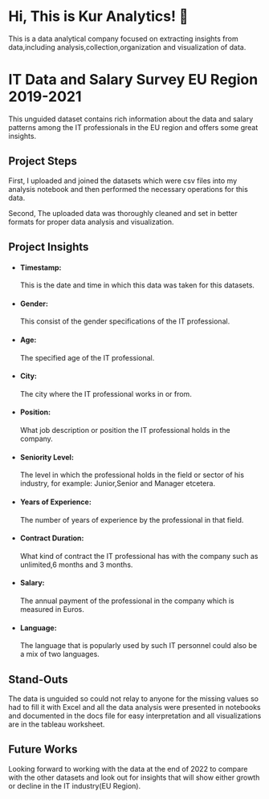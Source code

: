 
# Hi, This is Kur Analytics! 👋
This is a data analytical company focused on extracting insights from data,including analysis,collection,organization and visualization of data. 


# IT Data and Salary Survey EU Region 2019-2021

This unguided dataset contains rich information about the data and salary patterns among the IT professionals in the EU region and offers some great insights.


## Project Steps
 First, I uploaded and joined the datasets which were csv files into my analysis notebook and then performed the necessary operations for this data.
 
Second, The uploaded data was thoroughly cleaned and set in better formats for proper data analysis and visualization.

## Project Insights
* #### Timestamp:
    This is the date and time in which this data was taken for this datasets.
    

* #### Gender: 
    This consist of the gender specifications of the IT professional.
   
* #### Age: 
    The specified age of the IT professional.

    
* #### City:
    The city where the IT professional works in or from.
    

* #### Position:
    What job description or position the IT professional holds in the company.

* #### Seniority Level: 
    The level in which the professional holds in the field or sector of his industry, for example: Junior,Senior and Manager etcetera.
* ####  Years of Experience:
    The number of years of experience by the professional in that field.
* #### Contract Duration: 
    What kind of contract the IT professional has with the company such as unlimited,6 months and 3 months. 

* #### Salary:
    The annual payment of the professional in the company which is measured in Euros.
* #### Language: 
    The language that is popularly used by such IT personnel could also be a mix of two languages. 

## Stand-Outs
The data is unguided so could not relay to anyone for the missing values so had to fill it with Excel and all the data analysis were presented in notebooks and documented in the docs file for easy interpretation and all visualizations are in the tableau worksheet.
## Future Works
Looking forward to working with the data at the end of 2022 to compare with the other datasets and look out for insights that will show either growth or decline in the IT industry(EU Region).